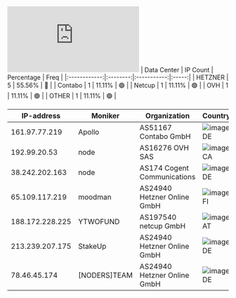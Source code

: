 ![Diagramm](https://github.com/obajay/StateSync-snapshots/blob/main/Projects/Dora/1/README.md)
| Data Center | IP Count | Percentage | Freq |
|:------------:|:--------:|:-----------:|:-----:|
| HETZNER | 5 | 55.56% | 🔴 |
| Contabo | 1 | 11.11% | 🟢 |
| Netcup | 1 | 11.11% | 🟢 |
| OVH | 1 | 11.11% | 🟢 |
| OTHER | 1 | 11.11% | 🟢 |

<!-- START_TABLE -->
| IP-address | Moniker | Organization | Country | City |
|-------------|---------|---------------|---------|------|
| 161.97.77.219 | Apollo | AS51167 Contabo GmbH | ![image](https://raw.githubusercontent.com/madebybowtie/FlagKit/master/Assets/SVG/DE.svg) DE | Frankfurt am Main |
| 192.99.20.53 | node | AS16276 OVH SAS | ![image](https://raw.githubusercontent.com/obajay/FlagKit/master/Assets/SVG/CA.svg) CA | Beauharnois |
| 38.242.202.163 | node | AS174 Cogent Communications | ![image](https://raw.githubusercontent.com/madebybowtie/FlagKit/master/Assets/SVG/DE.svg) DE | Düsseldorf |
| 65.109.117.219 | moodman | AS24940 Hetzner Online GmbH | ![image](https://raw.githubusercontent.com/obajay/FlagKit/master/Assets/SVG/FI.svg) FI | Helsinki |
| 188.172.228.225 | YTWOFUND | AS197540 netcup GmbH | ![image](https://raw.githubusercontent.com/obajay/FlagKit/master/Assets/SVG/AT.svg) AT | Vienna |
| 213.239.207.175 | StakeUp | AS24940 Hetzner Online GmbH | ![image](https://raw.githubusercontent.com/madebybowtie/FlagKit/master/Assets/SVG/DE.svg) DE | Nürnberg |
| 78.46.45.174 | [NODERS]TEAM | AS24940 Hetzner Online GmbH | ![image](https://raw.githubusercontent.com/madebybowtie/FlagKit/master/Assets/SVG/DE.svg) DE | Falkenstein |

<!-- END_TABLE -->